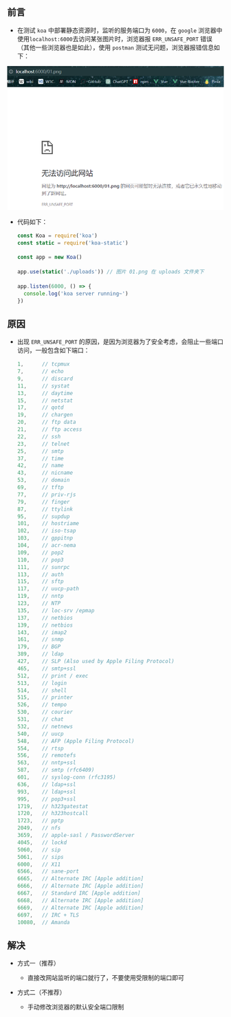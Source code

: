 ## 前言

- 在测试 `koa` 中部署静态资源时，监听的服务端口为 `6000`，在 `google` 浏览器中使用`localhost:6000`去访问某张图片时，浏览器报 `ERR_UNSAFE_PORT` 错误（其他一些浏览器也是如此），使用 `postman` 测试无问题，浏览器报错信息如下：

<img src="assets/image-20230215141622397.png" alt="image-20230215141622397" style="zoom:80%;" />

- 代码如下：

  ```js
  const Koa = require('koa')
  const static = require('koa-static')
  
  const app = new Koa()
  
  app.use(static('./uploads')) // 图片 01.png 在 uploads 文件夹下
  
  app.listen(6000, () => {
    console.log('koa server running~')
  })
  ```





## 原因

- 出现 `ERR_UNSAFE_PORT` 的原因，是因为浏览器为了安全考虑，会阻止一些端口访问，一般包含如下端口：

  ```js
  1,      // tcpmux
  7,      // echo
  9,      // discard
  11,     // systat
  13,     // daytime
  15,     // netstat
  17,     // qotd
  19,     // chargen
  20,     // ftp data
  21,     // ftp access
  22,     // ssh
  23,     // telnet
  25,     // smtp
  37,     // time
  42,     // name
  43,     // nicname
  53,     // domain
  69,     // tftp
  77,     // priv-rjs
  79,     // finger
  87,     // ttylink
  95,     // supdup
  101,    // hostriame
  102,    // iso-tsap
  103,    // gppitnp
  104,    // acr-nema
  109,    // pop2
  110,    // pop3
  111,    // sunrpc
  113,    // auth
  115,    // sftp
  117,    // uucp-path
  119,    // nntp
  123,    // NTP
  135,    // loc-srv /epmap
  137,    // netbios
  139,    // netbios
  143,    // imap2
  161,    // snmp
  179,    // BGP
  389,    // ldap
  427,    // SLP (Also used by Apple Filing Protocol)
  465,    // smtp+ssl
  512,    // print / exec
  513,    // login
  514,    // shell
  515,    // printer
  526,    // tempo
  530,    // courier
  531,    // chat
  532,    // netnews
  540,    // uucp
  548,    // AFP (Apple Filing Protocol)
  554,    // rtsp
  556,    // remotefs
  563,    // nntp+ssl
  587,    // smtp (rfc6409)
  601,    // syslog-conn (rfc3195)
  636,    // ldap+ssl
  993,    // ldap+ssl
  995,    // pop3+ssl
  1719,   // h323gatestat
  1720,   // h323hostcall
  1723,   // pptp
  2049,   // nfs
  3659,   // apple-sasl / PasswordServer
  4045,   // lockd
  5060,   // sip
  5061,   // sips
  6000,   // X11
  6566,   // sane-port
  6665,   // Alternate IRC [Apple addition]
  6666,   // Alternate IRC [Apple addition]
  6667,   // Standard IRC [Apple addition]
  6668,   // Alternate IRC [Apple addition]
  6669,   // Alternate IRC [Apple addition]
  6697,   // IRC + TLS
  10080,  // Amanda
  ```





## 解决

- 方式一（推荐）
  - 直接改网站监听的端口就行了，不要使用受限制的端口即可

- 方式二（不推荐）
  - 手动修改浏览器的默认安全端口限制







